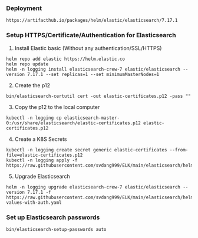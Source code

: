 ### Deployment 
```
https://artifacthub.io/packages/helm/elastic/elasticsearch/7.17.1
```

### Setup HTTPS/Certificate/Authentication for Elasticsearch  
1. Install Elastic basic (Without any authentication/SSL/HTTPS)
```
helm repo add elastic https://helm.elastic.co
helm repo update
helm -n logging install elasticsearch-crew-7 elastic/elasticsearch --version 7.17.1 --set replicas=1 --set minimumMasterNodes=1
```

2. Create the p12
```
bin/elasticsearch-certutil cert -out elastic-certificates.p12 -pass ""
```

3. Copy the p12 to the local computer
```
kubectl -n logging cp elasticsearch-master-0:/usr/share/elasticsearch/elastic-certificates.p12 elastic-certificates.p12
```

4. Create a K8S Secrets
```
kubectl -n logging create secret generic elastic-certificates --from-file=elastic-certificates.p12
kubectl -n logging apply -f https://raw.githubusercontent.com/svdang999/ELK/main/elasticsearch/helm_elasticsearch_7.17.1/secrets.yaml
```
	
5. Upgrade Elasticsearch
```
helm -n logging upgrade elasticsearch-crew-7 elastic/elasticsearch --version 7.17.1 -f https://raw.githubusercontent.com/svdang999/ELK/main/elasticsearch/helm_elasticsearch_7.17.1/custom-values-with-auth.yaml
```
	
### Set up Elasticsearch passwords
```
bin/elasticsearch-setup-passwords auto
```


